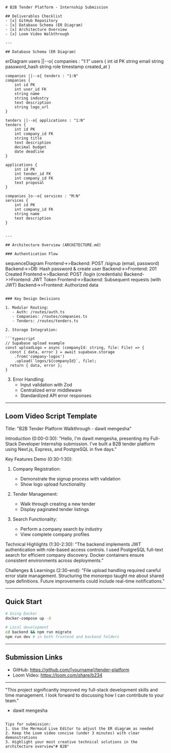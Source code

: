 
```
# B2B Tender Platform - Internship Submission

## Deliverables Checklist
- [x] GitHub Repository
- [x] Database Schema (ER Diagram)
- [x] Architecture Overview
- [x] Loom Video Walkthrough

---

## Database Schema (ER Diagram)

```
erDiagram
    users ||--o{ companies : "1:1"
    users {
        int id PK
        string email
        string password_hash
        string role
        timestamp created_at
    }
    
    companies ||--o{ tenders : "1:N"
    companies {
        int id PK
        int user_id FK
        string name
        string industry
        text description
        string logo_url
    }
    
    tenders ||--o{ applications : "1:N"
    tenders {
        int id PK
        int company_id FK
        string title
        text description
        decimal budget
        date deadline
    }
    
    applications {
        int id PK
        int tender_id FK
        int company_id FK
        text proposal
    }
    
    companies }o--o{ services : "M:N"
    services {
        int id PK
        int company_id FK
        string name
        text description
    }
```

---

## Architecture Overview (ARCHITECTURE.md)

### Authentication Flow

```
sequenceDiagram
    Frontend->>Backend: POST /signup (email, password)
    Backend->>DB: Hash password & create user
    Backend->>Frontend: 201 Created
    Frontend->>Backend: POST /login (credentials)
    Backend->>Frontend: JWT Token
    Frontend->>Backend: Subsequent requests (with JWT)
    Backend->>Frontend: Authorized data
```

### Key Design Decisions

1. Modular Routing:
   - Auth: /routes/auth.ts
   - Companies: /routes/companies.ts
   - Tenders: /routes/tenders.ts

2. Storage Integration:

```typescript
// Supabase upload example
const uploadLogo = async (companyId: string, file: File) => {
  const { data, error } = await supabase.storage
    .from('company-logos')
    .upload(`logos/${companyId}`, file);
  return { data, error };
}
```

3. Error Handling:
   - Input validation with Zod
   - Centralized error middleware
   - Standardized API error responses

---

## Loom Video Script Template

Title: "B2B Tender Platform Walkthrough - dawit mengesha"

Introduction (0:00-0:30):
"Hello, I'm dawit mengesha, presenting my Full-Stack Developer Internship submission.
I've built a B2B tender platform using Next.js, Express, and PostgreSQL in five days."

Key Features Demo (0:30-1:30):
1. Company Registration:
   - Demonstrate the signup process with validation
   - Show logo upload functionality

2. Tender Management:
   - Walk through creating a new tender
   - Display paginated tender listings

3. Search Functionality:
   - Perform a company search by industry
   - View complete company profiles

Technical Highlights (1:30-2:30):
"The backend implements JWT authentication with role-based access controls.
I used PostgreSQL full-text search for efficient company discovery.
Docker containers ensure consistent environments across deployments."

Challenges & Learnings (2:30-end):
"File upload handling required careful error state management.
Structuring the monorepo taught me about shared type definitions.
Future improvements could include real-time notifications."

---

## Quick Start

```bash
# Using Docker
docker-compose up -d

# Local development
cd backend && npm run migrate
npm run dev # in both frontend and backend folders
```

---

## Submission Links
- GitHub: https://github.com/[yourname]/tender-platform
- Loom Video: https://loom.com/share/b234

---

"This project significantly improved my full-stack development skills and time management. I look forward to discussing how I can contribute to your team."

- dawit mengesha
```

Tips for submission:
1. Use the Mermaid Live Editor to adjust the ER diagram as needed
2. Keep the Loom video concise (under 3 minutes) with clear demonstrations
3. Highlight your most creative technical solutions in the architecture overview"# B2B" 
